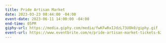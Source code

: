 ```yaml
---
title: Pride Artisan Market
date: 2023-03-23 08:44:00 -04:00
event-date: 2023-06-11 14:00:00 -04:00
end-time: 05PM
giphy-url: https://media.giphy.com/media/fwKFwRxIJdzL73UOk0/giphy.gif
event-url: https://www.eventbrite.com/e/pride-artisan-market-tickets-625305494567
---
```


